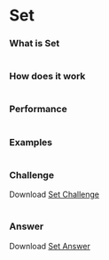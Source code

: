 <!-- 
What is the purpose of the data structure?

What is the performance of the data structure (you will need to talk about big O notation)?

What kind of problems can be solved using the data structure?

How would the data structure be used in Python (in some cases you will need to discuss recursion)?

What kind of errors are common when using the data structure? -->

# Set

### What is Set

#
### How does it work

#
### Performance
#
### Examples
#
### Challenge
Download [Set Challenge](set_challenage.py)
#
### Answer
Download [Set Answer](set_answer.py)
